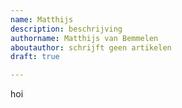 ```yaml
---
name: Matthijs
description: beschrijving
authorname: Matthijs van Bemmelen
aboutauthor: schrijft geen artikelen
draft: true

---
```

hoi